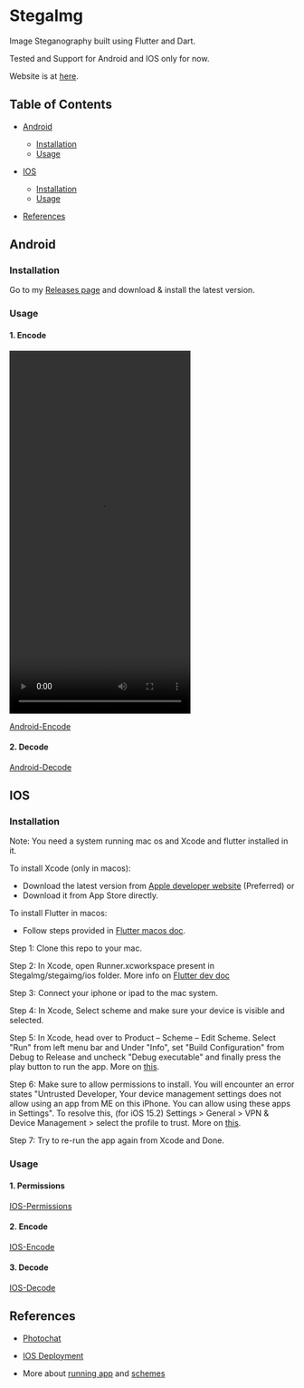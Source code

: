 # StegaImg

Image Steganography built using Flutter and Dart.

Tested and Support for Android and IOS only for now. 

Website is at [here](https://sathviktn.github.io/StegaImg/).

## Table of Contents

- [Android](#android)
  - [Installation](#installation)
  - [Usage](#usage)

- [IOS](#ios)
  - [Installation](#installation-1)
  - [Usage](#usage-1)

- [References](#references)

## Android

### Installation

Go to my [Releases page](https://github.com/SathvikTn/StegaImg/releases) and download & install the latest version.

### Usage

#### 1. Encode

<video src="https://user-images.githubusercontent.com/43294216/176707711-5e22507b-4c98-42f7-b431-5e2cd6b0f198.mp4" controls="controls" style="height: 640px; width:320px;"> </video>

[Android-Encode](https://user-images.githubusercontent.com/43294216/176707711-5e22507b-4c98-42f7-b431-5e2cd6b0f198.mp4)

#### 2. Decode

[Android-Decode](https://user-images.githubusercontent.com/43294216/176707775-0964a4b8-be21-4685-9e5e-7daa8ad9c131.mp4)

## IOS

### Installation

Note: You need a system running mac os and Xcode and flutter installed in it.

To install Xcode (only in macos): 
- Download the latest version from [Apple developer website](https://developer.apple.com/download/all/?q=Xcode) (Preferred) 
or
- Download it from App Store directly.

To install Flutter in macos: 
- Follow steps provided in [Flutter macos doc](https://docs.flutter.dev/get-started/install/macos).

Step 1: Clone this repo to your mac.

Step 2: In Xcode, open Runner.xcworkspace present in StegaImg/stegaimg/ios folder. More info on [Flutter dev doc](https://docs.flutter.dev/deployment/ios#review-xcode-project-settings)

Step 3: Connect your iphone or ipad to the mac system.

Step 4: In Xcode, Select scheme and make sure your device is visible and selected.

Step 5: In Xcode, head over to Product – Scheme – Edit Scheme. Select "Run" from left menu bar and Under "Info", set "Build Configuration" from Debug to Release and uncheck "Debug executable" and finally press the play button to run the app. More on [this](https://pinkstone.co.uk/deploying-your-app-from-xcode-to-a-device-with-release-build-configuration/).

Step 6: Make sure to allow permissions to install. You will encounter an error states "Untrusted Developer, Your device management settings does not allow using an app from ME on this iPhone. You can allow using these apps in Settings". To resolve this, (for iOS 15.2) Settings > General > VPN & Device Management > select the profile to trust. More on [this](https://developer.apple.com/forums/thread/660288).

Step 7: Try to re-run the app again from Xcode and Done.

### Usage

#### 1. Permissions

[IOS-Permissions](https://user-images.githubusercontent.com/43294216/176703937-f03b576d-03f7-4856-a603-8985ccf3325f.mp4)

#### 2. Encode

[IOS-Encode](https://user-images.githubusercontent.com/43294216/176704125-52b69830-720c-4098-aa60-059e81a02ef2.mp4)

#### 3. Decode

[IOS-Decode](https://user-images.githubusercontent.com/43294216/176704260-d14b4cf6-a775-4924-b1e6-dad63b52bdfb.mp4)

## References

- [Photochat](https://github.com/tianhaoz95/photochat)

- [IOS Deployment](https://docs.flutter.dev/deployment/ios)

- More about [running app](https://developer.apple.com/documentation/xcode/running-your-app-in-the-simulator-or-on-a-device) and [schemes](https://help.apple.com/xcode/mac/current/#/dev0bee46f46)
